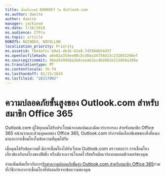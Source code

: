 ```yaml
---
title: เชื่อมโยงเซฟ 8000057 ใน Outlook.com
ms.author: daeite
author: daeite
manager: jackiesm
ms.date: 7/16/2018
ms.audience: ITPro
ms.topic: article
ROBOTS: NOINDEX, NOFOLLOW
localization_priority: Priority
ms.assetid: f0e4afcc-b0a1-4b1b-b1e8-743504b54d37
ms.openlocfilehash: a6e02a354ee08c5cdbba34756b13c231052268ef
ms.sourcegitcommit: d6ea5e9458a2b8ceaab3ac4bd483e1130b9a398a
ms.translationtype: MT
ms.contentlocale: th-TH
ms.lasthandoff: 01/15/2019
ms.locfileid: "28317002"
---
```

# <a name="advanced-outlookcom-security-for-office-365-subscribers"></a>ความปลอดภัยขั้นสูงของ Outlook.com สำหรับสมาชิก Office 365

Outlook.com ผู้ใช้ทุกคนได้รับประโยชน์จากสแปมและมัลแวร์การกรอง สำหรับสมาชิก Office 365 หน้าแรกและส่วนบุคคลของ Office 365, Outlook.com ทำการคัดเลือกพิเศษของสิ่งที่แนบมาและการเชื่อมโยงในข้อความที่คุณได้รับ
  
เมื่อคุณได้รับข้อความที่ มีการเชื่อมโยงไปยังเว็บเพ Outlook.com ตรวจสอบว่า การเชื่อมโยงเกี่ยวข้องกับกลโกงของฟิชชิ่ง หรือมักจะดาวน์โหลดไวรัสหรือมัลแวร์ลงบนคอมพิวเตอร์ของคุณ
  
อ่านเพิ่มเติมเกี่ยวกับการ[รักษาความปลอดภัยขั้นสูง Outlook.com สำหรับสมาชิก Office 365](https://go.microsoft.com/fwlink/p/?linkid=2006140)รวมทั้งวิธีการเอาการเชื่อมโยงที่ปลอดภัยจากข้อความของคุณ
  

